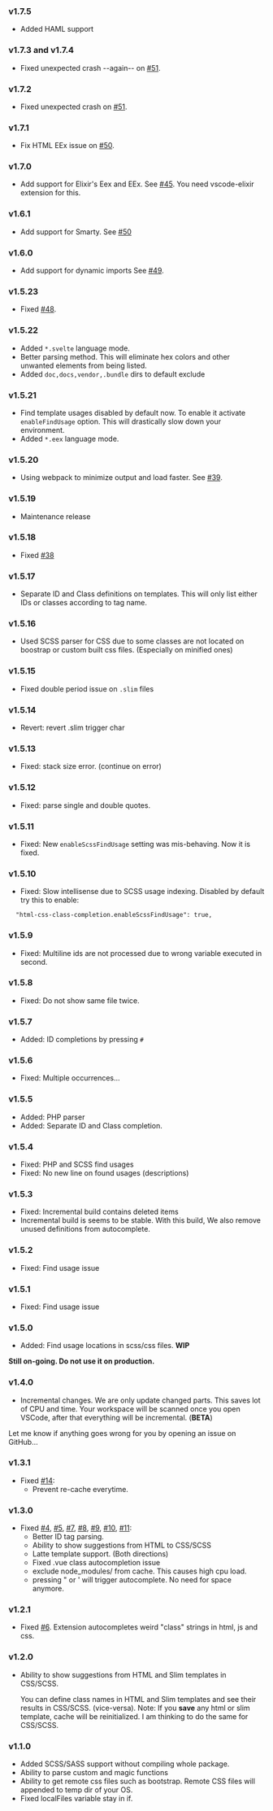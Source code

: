### v1.7.5

+ Added HAML support

### v1.7.3 and v1.7.4

* Fixed unexpected crash --again-- on [#51](https://github.com/gencer/SCSS-Everywhere/issues/51).

### v1.7.2

* Fixed unexpected crash on [#51](https://github.com/gencer/SCSS-Everywhere/issues/51).

### v1.7.1

* Fix HTML EEx issue on [#50](https://github.com/gencer/SCSS-Everywhere/issues/50).

### v1.7.0

* Add support for Elixir's Eex and EEx. See [#45](https://github.com/gencer/SCSS-Everywhere/issues/45). You need vscode-elixir extension for this.

### v1.6.1

* Add support for Smarty. See [#50](https://github.com/gencer/SCSS-Everywhere/issues/50)

### v1.6.0

* Add support for dynamic imports See [#49](https://github.com/gencer/SCSS-Everywhere/issues/49).

### v1.5.23

* Fixed [#48](https://github.com/gencer/SCSS-Everywhere/issues/48).

### v1.5.22

* Added `*.svelte` language mode.
* Better parsing method. This will eliminate hex colors and other unwanted elements from being listed.
* Added `doc,docs,vendor,.bundle` dirs to default exclude

### v1.5.21

* Find template usages disabled by default now. To enable it activate `enableFindUsage` option. This will drastically slow down your environment.
* Added `*.eex` language mode.

### v1.5.20

* Using webpack to minimize output and load faster. See [#39](https://github.com/gencer/SCSS-Everywhere/issues/39).

### v1.5.19

* Maintenance release
  
### v1.5.18

* Fixed [#38](https://github.com/gencer/SCSS-Everywhere/issues/38)
  
### v1.5.17

* Separate ID and Class definitions on templates. This will only list either IDs or classes according to tag name.
  
### v1.5.16

* Used SCSS parser for CSS due to some classes are not located on boostrap or custom built css files. (Especially on minified ones)

### v1.5.15

* Fixed double period issue on `.slim` files

### v1.5.14

* Revert: revert .slim trigger char
  
### v1.5.13

* Fixed: stack size error. (continue on error)
  
### v1.5.12

* Fixed: parse single and double quotes.
  
### v1.5.11

* Fixed: New `enableScssFindUsage` setting was mis-behaving. Now it is fixed.
  
### v1.5.10

* Fixed: Slow intellisense due to SCSS usage indexing. Disabled by default try this to enable:

```
  "html-css-class-completion.enableScssFindUsage": true,
```
  
### v1.5.9

* Fixed: Multiline ids are not processed due to wrong variable executed in second.
  
### v1.5.8

* Fixed: Do not show same file twice.

### v1.5.7

* Added: ID completions by pressing `#`

### v1.5.6

* Fixed: Multiple occurrences...
  
### v1.5.5

* Added: PHP parser
* Added: Separate ID and Class completion.

### v1.5.4

* Fixed: PHP and SCSS find usages
* Fixed: No new line on found usages (descriptions)

### v1.5.3

* Fixed: Incremental build contains deleted items
* Incremental build is seems to be stable. With this build, We also remove unused definitions from autocomplete.

### v1.5.2

* Fixed: Find usage issue

### v1.5.1

* Fixed: Find usage issue

### v1.5.0

* Added: Find usage locations in scss/css files. **WIP**

**Still on-going. Do not use it on production.**

### v1.4.0

* Incremental changes. We are only update changed parts. This saves lot of CPU and time. Your workspace will be scanned once you open VSCode, after that everything will be incremental. (**BETA**)

Let me know if anything goes wrong for you by opening an issue on GitHub...

### v1.3.1

* Fixed [#14](https://github.com/gencer/SCSS-Everywhere/issues/14):
  + Prevent re-cache everytime.
  
### v1.3.0

* Fixed [#4](https://github.com/gencer/SCSS-Everywhere/issues/4), [#5](https://github.com/gencer/SCSS-Everywhere/issues/5), [#7](https://github.com/gencer/SCSS-Everywhere/issues/7), [#8](https://github.com/gencer/SCSS-Everywhere/issues/8), [#9](https://github.com/gencer/SCSS-Everywhere/issues/9), [#10](https://github.com/gencer/SCSS-Everywhere/issues/10), [#11](https://github.com/gencer/SCSS-Everywhere/issues/11): 
  + Better ID tag parsing.
  + Ability to show suggestions from HTML to CSS/SCSS
  + Latte template support. (Both directions)
  + Fixed .vue class autocompletion issue
  + exclude node_modules/ from cache. This causes high cpu load.
  + pressing " or ' will trigger autocomplete. No need for space anymore.
  
### v1.2.1

* Fixed [#6](https://github.com/gencer/SCSS-Everywhere/issues/6). Extension autocompletes weird "class" strings in html, js and css.

### v1.2.0
* Ability to show suggestions from HTML and Slim templates in CSS/SCSS.
  
  You can define class names in HTML and Slim templates and see their results in CSS/SCSS. (vice-versa).
  Note: If you **save** any html or slim template, cache will be reinitialized. I am thinking to do the same for CSS/SCSS.

### v1.1.0

* Added SCSS/SASS support without compiling whole package.
* Ability to parse custom and magic functions
* Ability to get remote css files such as bootstrap. Remote CSS files will appended to temp dir of your OS.
* Fixed localFiles variable stay in if.
